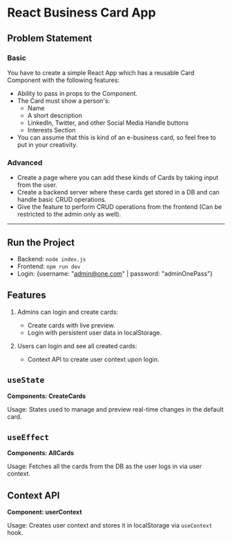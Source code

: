 # React Business Card App

## Problem Statement

### Basic

You have to create a simple React App which has a reusable Card Component with the following features:

- Ability to pass in props to the Component.
- The Card must show a person's:
  - Name
  - A short description
  - LinkedIn, Twitter, and other Social Media Handle buttons
  - Interests Section
- You can assume that this is kind of an e-business card, so feel free to put in your creativity.

### Advanced

- Create a page where you can add these kinds of Cards by taking input from the user.
- Create a backend server where these cards get stored in a DB and can handle basic CRUD operations.
- Give the feature to perform CRUD operations from the frontend (Can be restricted to the admin only as well).

---

## Run the Project

- Backend: `node index.js`
- Frontend: `npm run dev`
- Login: {username: "admin@one.com" | password: "adminOnePass"}

## Features

1. Admins can login and create cards:

   - Create cards with live preview.
   - Login with persistent user data in localStorage.

2. Users can login and see all created cards:
   - Context API to create user context upon login.

## `useState`

**Components: CreateCards**

Usage: States used to manage and preview real-time changes in the default card.

## `useEffect`

**Components: AllCards**

Usage: Fetches all the cards from the DB as the user logs in via user context.

## Context API

**Component: userContext**

Usage: Creates user context and stores it in localStorage via `useContext` hook.
